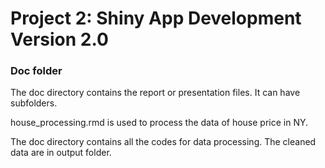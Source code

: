 # Project 2: Shiny App Development Version 2.0

### Doc folder

The doc directory contains the report or presentation files. It can have subfolders.  

house_processing.rmd is used to process the data of house price in NY.

The doc directory contains all the codes for data processing. The cleaned data are in output folder.